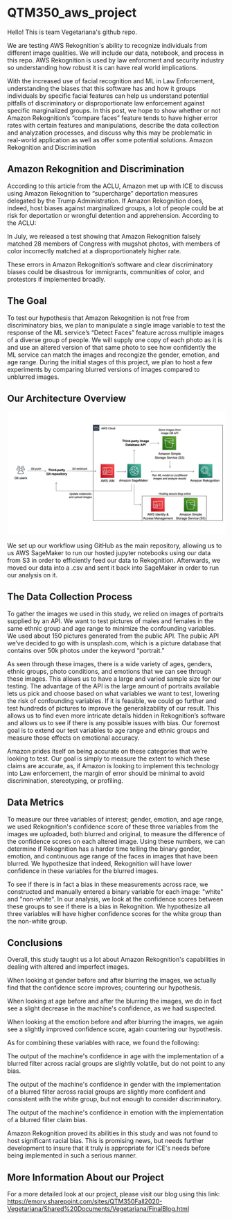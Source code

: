 # QTM350_aws_project

Hello! This is team Vegetariana's github repo. 

We are testing AWS Rekognition's ability to recognize individuals from different image qualities. We will include our data, notebook, and process in this repo. AWS Rekognition is used by law enforcment and security industry so understanding how robust it is can have real world implications.

With the increased use of facial recognition and ML in Law Enforcement, understanding the biases that this software has and how it groups individuals by specific facial features can help us understand potential pitfalls of discriminatory or disproportionate law enforcement against specific marginalized groups. In this post, we hope to show whether or not Amazon Rekognition’s “compare faces” feature tends to have higher error rates with certain features and manipulations, describe the data collection and analyzation processes, and discuss why this may be problematic in real-world application as well as offer some potential solutions.
Amazon Rekognition and Discrimination


## Amazon Rekognition and Discrimination

According to this article from the ACLU, Amazon met up with ICE to discuss using Amazon Rekognition to “supercharge” deportation measures delegated by the Trump Administration. If Amazon Rekognition does, indeed, host biases against marginalized groups, a lot of people could be at risk for deportation or wrongful detention and apprehension. According to the ACLU:

In July, we released a test showing that Amazon Rekognition falsely matched 28 members of Congress with mugshot photos, with members of color incorrectly matched at a disproportionately higher rate.

These errors in Amazon Rekognition’s software and clear discriminatory biases could be disastrous for immigrants, communities of color, and protestors if implemented broadly.


## The Goal

To test our hypothesis that Amazon Rekognition is not free from discriminatory bias, we plan to manipulate a single image variable to test the response of the ML service’s “Detect Faces” feature across multiple images of a diverse group of people. We will supply one copy of each photo as it is and use an altered version of that same photo to see how confidently the ML service can match the images and recongize the gender, emotion, and age range. During the initial stages of this project, we plan to host a few experiments by comparing blurred versions of images compared to unblurred images.


## Our Architecture Overview

![Architecture Diagram](AWS_Architecture.jpg)

We set up our workflow using GitHub as the main repository, allowing us to us AWS SageMaker to run our hosted jupyter notebooks using our data from S3 in order to efficiently feed our data to Rekognition. Afterwards, we moved our data into a .csv and sent it back into SageMaker in order to run our analysis on it.


## The Data Collection Process

To gather the images we used in this study, we relied on images of portraits supplied by an API. We want to test pictures of males and females in the same ethnic group and age range to minimize the confounding variables. We used about 150 pictures generated from the public API. The public API we’ve decided to go with is unsplash.com, which is a picture database that contains over 50k photos under the keyword “portrait.”

As seen through these images, there is a wide variety of ages, genders, ethnic groups, photo conditions, and emotions that we can see through these images. This allows us to have a large and varied sample size for our testing. The advantage of the API is the large amount of portraits available lets us pick and choose based on what variables we want to test, lowering the risk of confounding variables. If it is feasible, we could go further and test hundreds of pictures to improve the generalizability of our result. This allows us to find even more intricate details hidden in Rekognition’s software and allows us to see if there is any possible issues with bias. Our foremost goal is to extend our test variables to age range and ethnic groups and measure those effects on emotional accuracy.

Amazon prides itself on being accurate on these categories that we’re looking to test. Our goal is simply to measure the extent to which these claims are accurate, as, if Amazon is looking to implement this technology into Law enforcement, the margin of error should be minimal to avoid discrimination, stereotyping, or profiling.


## Data Metrics

To measure our three variables of interest; gender, emotion, and age range, we used Rekognition's confidence score of these three variables from the images we uploaded, both blurred and original, to measure the difference of the confidence scores on each altered image. Using these numbers, we can determine if Rekognition has a harder time telling the binary gender, emotion, and continuous age range of the faces in images that have been blurred. We hypothesize that indeed, Rekognition will have lower confidence in these variables for the blurred images.

To see if there is in fact a bias in these measurements across race, we constructed and manually entered a binary variable for each image: "white" and "non-white". In our analysis, we look at the confidence scores between these groups to see if there is a bias in Rekognition. We hypothesize all three variables will have higher confidence scores for the white group than the non-white group.



## Conclusions

Overall, this study taught us a lot about Amazon Rekognition's capabilities in dealing with altered and imperfect images.

When looking at gender before and after blurring the images, we actually find that the confidence score improves; countering our hypothesis.

When looking at age before and after the blurring the images, we do in fact see a slight decrease in the machine's confidence, as we had suspected.

When looking at the emotion before and after blurring the images, we again see a slightly improved confidence score, again countering our hypothesis.

As for combining these variables with race, we found the following:

The output of the machine's confidence in age with the implementation of a blurred filter across racial groups are slightly volatile, but do not point to any bias.

The output of the machine's confidence in gender with the implementation of a blurred filter across racial groups are slightly more confident and consistent with the white group, but not enough to consider discriminatory.

The output of the machine's confidence in emotion with the implementation of a blurred filter claim bias.

Amazon Rekognition proved its abilities in this study and was not found to host significant racial bias. This is promising news, but needs further development to insure that it truly is appropriate for ICE's needs before being implemented in such a serious manner.


## More Information About our Project

For a more detailed look at our project, please visit our blog using this link: https://emory.sharepoint.com/sites/QTM350Fall2020-Vegetariana/Shared%20Documents/Vegetariana/FinalBlog.html
